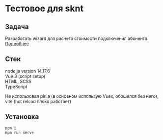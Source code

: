# Тестовое для sknt

## Задача
Разработать wizard для расчета стоимости подключения абонента.  
[Подробнее](https://skynet.ru/job/frontend/vue/)

## Стек
node js version 14.17.6  
Vue 3 (script setup)  
HTML, SCSS  
TypeScript  
  
Не использовал pinia (в основном использую Vuex, обошелся без него), vite (hot reload плохо работает)
## Установка
```npm i```  
```npm run serve```  
